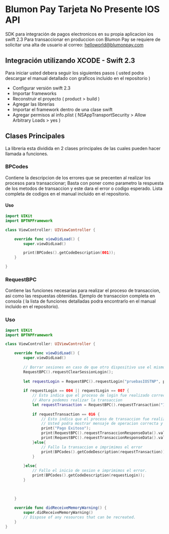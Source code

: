 # Blumon Pay Tarjeta No Presente IOS API

SDK para integración de pagos electronicos en su propia aplicacion ios swift 2.3
Para transaccionar en produccion con Blumon Pay se requiere de solicitar una alta de usuario al correo: helloworld@blumonpay.com

## Integración utilizando XCODE - Swift 2.3

Para iniciar usted debera seguir los siguientes pasos ( usted podra descargar el manual detallado con graficos incluido en el repositorio )
- Configurar versión swift 2.3
- Importar frameworks
- Reconstruir el proyecto ( product > build )
- Agregar las librerías 
- Importar el framework dentro de una clase swift
- Agregar permisos al info.plist ( NSAppTransportSecurity > Allow Arbitrary Loads > yes )

## Clases Principales

La libreria esta dividida en 2 clases principales de las cuales pueden hacer llamada a funciones.

### BPCodes

Contiene la descripcion de los errores que se precenten al realizar los procesos para transaccionar; Basta con poner como parametro la respuesta de los metodos de transaccion y este dara el error o codigo esperado.
Lista completa de codigos en el manual incluido en el repositorio.

#### Uso
```swift
import UIKit
import BPTNPFramework

class ViewController: UIViewController {

    override func viewDidLoad() {
        super.viewDidLoad()

        print(BPCodes().getCodeDescription(001));
    }

}
```
### RequestBPC

Contiene las funciones necesarias para realizar el proceso de transaccion, asi como las respuestas obtenidas.
Ejemplo de transaccion completa en consola ( la lista de funciones detalladas podra encontrarlo en el manual incluido en el repositorio).

### Uso
```swift
import UIKit
import BPTNPFramework

class ViewController: UIViewController {

    override func viewDidLoad() {
        super.viewDidLoad()
        
        // Borrar sesiones en caso de que otro dispositivo use el mismo proceso con el mismo usuario.
        RequestBPC().requestClearSessionLogin();
        
        let requestLogin = RequestBPC().requestLogin("pruebasIOSTNP", password: "pruebasIOSTNP", serial: "777-555-333");
        
        if requestLogin == 004 || requestLogin == 007 {
            // Esto indica que el proceso de login fue realizado correctamente.
            // Ahora podemos realizar la transaccion
            let requestTransaction = RequestBPC().requestTransaction("1", cardNumber: "1234567891234567", cardMonth: "10", cardYear: "16", cardMember: "Sergi Mejia R.", currency: "MXN", concepts: "Compra de Laptop", address: "Haciendas 123", amount: 15.300, phone: "5566223344", zipCode: "02410", CVV: "123");
            
            if requestTransaction == 016 {
                // Esto indica que el proceso de transaccion fue realizado correctamente
                // Usted podra mostrar mensaje de operacion correcta y otorgar valores de respuesta
                print("Pago Exitoso");
                print(RequestBPC().requestTransaccionResponseData().valueForKey("transactionId"));
                print(RequestBPC().requestTransaccionResponseData().valueForKey("reference"));
            }else{
                // Fallo la transaccion e imprimimos el error
                print(BPCodes().getCodeDescription(requestTransaction));
            }
            
        }else{
            // Fallo el inicio de sesion e imprimimos el error.
            print(BPCodes().getCodeDescription(requestLogin));
        }
        
        
        
    }

    override func didReceiveMemoryWarning() {
        super.didReceiveMemoryWarning()
        // Dispose of any resources that can be recreated.
    }
}
```
